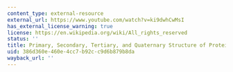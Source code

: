 ```yaml
---
content_type: external-resource
external_url: https://www.youtube.com/watch?v=ki9dwhCwMsI
has_external_license_warning: true
license: https://en.wikipedia.org/wiki/All_rights_reserved
status: ''
title: Primary, Secondary, Tertiary, and Quaternary Structure of Proteins
uid: 386d360e-460e-4cc7-b92c-c9d6b879b8da
wayback_url: ''
---
```

